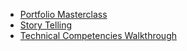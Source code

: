 
* <a href="{{ site.github.url }}/Portfolio Masterclass.pdf">Portfolio Masterclass</a>
* <a href="{{ site.github.url }}/Story Telling.pdf">Story Telling</a>
* <a href="{{ site.github.url }}/Technical Competencies Walkthrough.pdf">Technical Competencies Walkthrough</a>
